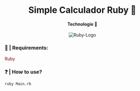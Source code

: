 <h1 align="center">Simple Calculador Ruby 🧰</h1>

<h4 align="center">Technologie 🔨</h4>

<div align="center">
<img src="https://img.shields.io/badge/Ruby-CC342D?style=for-the-badge&logo=ruby&logoColor=white" alt="Ruby-Logo">
</div>

### 💾 | Requirements:
<a style="color: #880000; text-decoration: none" href="https://www.ruby-lang.org/">Ruby</a>

### ❓ | How to use?
`ruby Main.rb`
